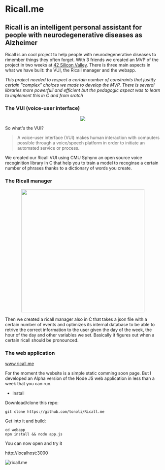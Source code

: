 # Ricall.me
## Ricall is an intelligent personal assistant for people with neurodegenerative diseases as Alzheimer 

Ricall is an cool project to help people with neurodegenerative diseases to rimember things they often forget. With 3 friends we created an MVP of the project in two weeks at [42 Silicon Valley](https://www.42.us.org/). There is three main aspects in what we have built: the VUI, the Ricall manager and the webapp.

*This project needed to respect a certain number of constraints that justify certain "complex" choices we made to develop the MVP. There is several libraries more powerfull and efficient but the pedagogic aspect was to learn to implement this in C and from sratch*

### The VUI (voice-user interface)
<p align="center"> <img src="https://media.giphy.com/media/v1PSPwbLIrata/giphy.gif"> </p>

So what's the VUI? 
> A voice-user interface (VUI) makes human interaction with computers possible through a voice/speech platform in order to initiate an automated service or process.

We created our Ricall VUI using CMU Sphynx an open source voice recoginition library in C that help you to train a model to recoginse a certain number of phrases thanks to a dictionary of words you create. 


### The Ricall manager
<p align="center"> <img width="400" src="https://media.giphy.com/media/3o6ozD4FXYQNv5ERjy/giphy-downsized.gif"> </p>

Then we created a ricall manager also in C that takes a json file with a certain number of events and optimizes its internal database to be able to retrive the correct information to the user given the day of the week, the hour of the day and other variables we set. Basically it figures out when a certain ricall should be pronounced.

### The web application

www.ricall.me

For the moment the website is a simple static comming soon page. But I developed an Alpha version of the Node JS web application in less than a week that you can run.

* Install

Download/clone this repo:

	git clone https://github.com/tonoli/Ricall.me
	
Get into it and build:
	
	cd webapp
	npm install && node app.js
  

You can now open and try it
  
  http://localhost:3000 
  

<img alt="ricall.me" title="ricall.me webapp" src="https://pbs.twimg.com/media/DCvP9GCVYAAt9P3.jpg:medium">
